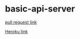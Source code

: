 # basic-api-server

[pull request link](https://github.com/islam-Attar/basic-express-server/pull/2)

[Heroku link](https://islam-basic-express-server.herokuapp.com/)
